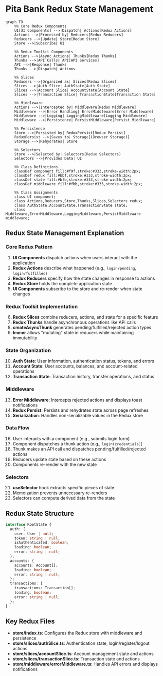 # Pita Bank Redux State Management

```mermaid
graph TD
    %% Core Redux Components
    UI[UI Components] -->|Dispatch| Actions[Redux Actions]
    Actions -->|Processed by| Reducers[Redux Reducers]
    Reducers -->|Update| Store[Redux Store]
    Store -->|Subscribe| UI
    
    %% Redux Toolkit Components
    Actions -->|Async Actions| Thunks[Redux Thunks]
    Thunks -->|API Calls| API[API Services]
    API -->|Response| Thunks
    Thunks -->|Dispatch| Actions
    
    %% Slices
    Reducers -->|Organized as| Slices[Redux Slices]
    Slices -->|Auth Slice| AuthState[Auth State]
    Slices -->|Account Slice| AccountState[Account State]
    Slices -->|Transaction Slice| TransactionState[Transaction State]
    
    %% Middleware
    Actions -->|Intercepted by| Middleware[Redux Middleware]
    Middleware -->|Error Handling| ErrorMiddleware[Error Middleware]
    Middleware -->|Logging| LoggingMiddleware[Logging Middleware]
    Middleware -->|Persistence| PersistMiddleware[Persist Middleware]
    
    %% Persistence
    Store -->|Persisted by| ReduxPersist[Redux Persist]
    ReduxPersist -->|Saves to| Storage[(Browser Storage)]
    Storage -->|Rehydrates| Store
    
    %% Selectors
    Store -->|Selected by| Selectors[Redux Selectors]
    Selectors -->|Provides Data| UI
    
    %% Class Definitions
    classDef component fill:#f9f,stroke:#333,stroke-width:2px;
    classDef redux fill:#bbf,stroke:#333,stroke-width:2px;
    classDef state fill:#bfb,stroke:#333,stroke-width:2px;
    classDef middleware fill:#fbb,stroke:#333,stroke-width:2px;
    
    %% Class Assignments
    class UI component;
    class Actions,Reducers,Store,Thunks,Slices,Selectors redux;
    class AuthState,AccountState,TransactionState state;
    class Middleware,ErrorMiddleware,LoggingMiddleware,PersistMiddleware middleware;
```

## Redux State Management Explanation

### Core Redux Pattern

1. **UI Components** dispatch actions when users interact with the application
2. **Redux Actions** describe what happened (e.g., `login/pending`, `login/fulfilled`)
3. **Redux Reducers** specify how the state changes in response to actions
4. **Redux Store** holds the complete application state
5. **UI Components** subscribe to the store and re-render when state changes

### Redux Toolkit Implementation

6. **Redux Slices** combine reducers, actions, and state for a specific feature
7. **Redux Thunks** handle asynchronous operations like API calls
8. **createAsyncThunk** generates pending/fulfilled/rejected action types
9. **Immer** allows "mutating" state in reducers while maintaining immutability

### State Organization

10. **Auth State**: User information, authentication status, tokens, and errors
11. **Account State**: User accounts, balances, and account-related operations
12. **Transaction State**: Transaction history, transfer operations, and status

### Middleware

13. **Error Middleware**: Intercepts rejected actions and displays toast notifications
14. **Redux Persist**: Persists and rehydrates state across page refreshes
15. **Serialization**: Handles non-serializable values in the Redux store

### Data Flow

16. User interacts with a component (e.g., submits login form)
17. Component dispatches a thunk action (e.g., `login(credentials)`)
18. Thunk makes an API call and dispatches pending/fulfilled/rejected actions
19. Reducers update state based on these actions
20. Components re-render with the new state

### Selectors

21. **useSelector** hook extracts specific pieces of state
22. Memoization prevents unnecessary re-renders
23. Selectors can compute derived data from the state

## Redux State Structure

```typescript
interface RootState {
  auth: {
    user: User | null;
    token: string | null;
    isAuthenticated: boolean;
    loading: boolean;
    error: string | null;
  };
  accounts: {
    accounts: Account[];
    loading: boolean;
    error: string | null;
  };
  transactions: {
    transactions: Transaction[];
    loading: boolean;
    error: string | null;
  };
}
```

## Key Redux Files

- **store/index.ts**: Configures the Redux store with middleware and persistence
- **store/slices/authSlice.ts**: Authentication state, login/register/logout actions
- **store/slices/accountSlice.ts**: Account management state and actions
- **store/slices/transactionSlice.ts**: Transaction state and actions
- **store/middleware/errorMiddleware.ts**: Handles API errors and displays notifications